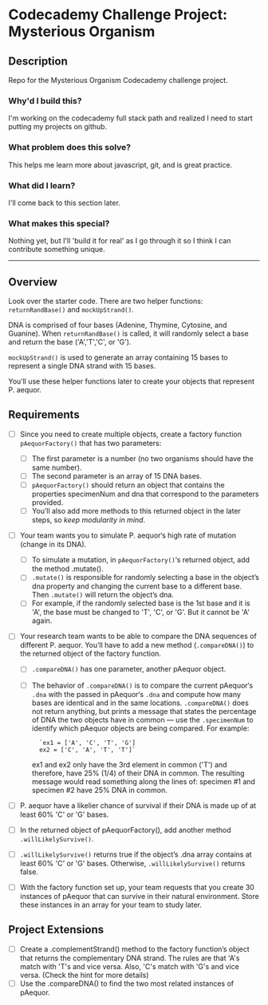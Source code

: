 # Codecademy Challenge Project: Mysterious Organism

## Description
Repo for the Mysterious Organism Codecademy challenge project.

### Why'd I build this?
I'm working on the codecademy full stack path and realized I need to start putting my projects on github. 

### What problem does this solve?
This helps me learn more about javascript, git, and is great practice.

### What did I learn?
I'll come back to this section later.

### What makes this special? 
Nothing yet, but I'll 'build it for real' as I go through it so I think I can contribute something unique.

----------------------

## Overview

Look over the starter code. There are two helper functions: `returnRandBase()` and `mockUpStrand()`.

DNA is comprised of four bases (Adenine, Thymine, Cytosine, and Guanine). When `returnRandBase()` is called, it will randomly select a base and return the base ('A','T','C', or 'G').

`mockUpStrand()` is used to generate an array containing 15 bases to represent a single DNA strand with 15 bases.

You’ll use these helper functions later to create your objects that represent P. aequor.

## Requirements

- [ ] Since you need to create multiple objects, create a factory function `pAequorFactory()` that has two parameters:
    - [ ] The first parameter is a number (no two organisms should have the same number).
    - [ ] The second parameter is an array of 15 DNA bases.
    - [ ] `pAequorFactory()` should return an object that contains the properties specimenNum and dna that correspond to the parameters provided.
    - [ ] You’ll also add more methods to this returned object in the later steps, so *keep modularity in mind*.

- [ ] Your team wants you to simulate P. aequor‘s high rate of mutation (change in its DNA).
    - [ ] To simulate a mutation, in `pAequorFactory()`‘s returned object, add the method .mutate().
    - [ ] `.mutate()` is responsible for randomly selecting a base in the object’s dna property and changing the current base to a different base. Then `.mutate()` will return the object’s dna.
    - [ ] For example, if the randomly selected base is the 1st base and it is 'A', the base must be changed to 'T', 'C', or 'G'. But it cannot be 'A' again.

- [ ] Your research team wants to be able to compare the DNA sequences of different P. aequor. You’ll have to add a new method (`.compareDNA()`) to the returned object of the factory function.
    - [ ] `.compareDNA()` has one parameter, another pAequor object.
    - [ ] The behavior of `.compareDNA()` is to compare the current pAequor‘s `.dna` with the passed in pAequor‘s `.dna` and compute how many bases are identical and in the same locations. `.compareDNA()` does not return anything, but prints a message that states the percentage of DNA the two objects have in common — use the `.specimenNum` to identify which pAequor objects are being compared. For example:
            
            `ex1 = ['A', 'C', 'T', 'G']
            ex2 = ['C', 'A', 'T', 'T']`

        ex1 and ex2 only have the 3rd element in common ('T') and therefore, have 25% (1/4) of their DNA in common. The resulting message would read something along the lines of: specimen #1 and specimen #2 have 25% DNA in common.

- [ ] P. aequor have a likelier chance of survival if their DNA is made up of at least 60% 'C' or 'G' bases.
- [ ] In the returned object of pAequorFactory(), add another method `.willLikelySurvive()`.
- [ ] `.willLikelySurvive()` returns true if the object’s .dna array contains at least 60% 'C' or 'G' bases. Otherwise, `.willLikelySurvive()` returns false.

- [ ] With the factory function set up, your team requests that you create 30 instances of pAequor that can survive in their natural environment. Store these instances in an array for your team to study later.

## Project Extensions
- [ ] Create a .complementStrand() method to the factory function’s object that returns the complementary DNA strand. The rules are that 'A's match with 'T's and vice versa. Also, 'C's match with 'G's and vice versa. (Check the hint for more details)
- [ ] Use the .compareDNA() to find the two most related instances of pAequor.